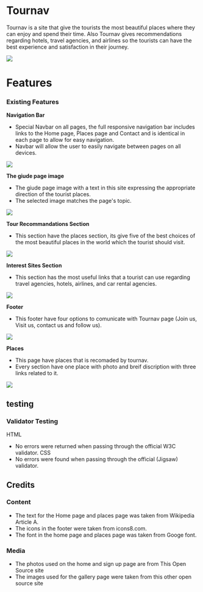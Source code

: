 # Tournav
Tournav is a site that give the tourists the most beautiful places where they can enjoy and spend their time. Also Tournav gives recommendations regarding hotels, travel agencies, and airlines so the tourists can have the best experience and satisfaction in their journey.

<img src="/workspace/Tournav/assets/images/Screenshot.jpg">

# Features

### Existing Features

 __Navigation Bar__

- Special Navbar on all pages, the full responsive navigation bar includes links to the Home page, Places page and Contact and is identical in each page to allow for easy navigation.
- Navbar will allow the user to easily navigate between pages on all devices.

<img src="/workspace/Tournav/assets/images/navbar.png">

__The giude page image__

- The giude page image with a text in this site  expressing the appropriate direction of the tourist places. 
- The selected image matches the page's topic.

<img src="/workspace/Tournav/assets/images/guide-imge.jpg">

__Tour Recommandations Section__

- This section have the places section, its give five of the best choices of the most beautiful places in the world which the tourist should visit.

<img src="/workspace/Tournav/assets/images/Screenshot6.png">

 __Interest Sites Section__

 - This section has the most useful links that a tourist can use regarding travel agencies, hotels, airlines, and car rental agencies.

 <img src="/workspace/Tournav/assets/images/Screenshot10.png">

  __Footer__

  - This footer have four options to comunicate with Tournav page (Join us, Visit us, contact us and follow us).

  <img src="/workspace/Tournav/assets/images/footer.png">

   __Places__

   - This page have places that is recomaded by tournav.
   - Every section have one place with photo and breif discription with three links related to it.

   <img src="/workspace/Tournav/assets/images/placesME.png">

## testing

### Validator Testing
HTML
- No errors were returned when passing through the official W3C validator.
CSS
- No errors were found when passing through the official (Jigsaw) validator.

## Credits

### Content
- The text for the Home page and places page was taken from Wikipedia Article A.
- The icons in the footer were taken from icons8.com.
- The font in the home page and places page was taken from Googe font.

### Media 

- The photos used on the home and sign up page are from This Open Source site
- The images used for the gallery page were taken from this other open source site




